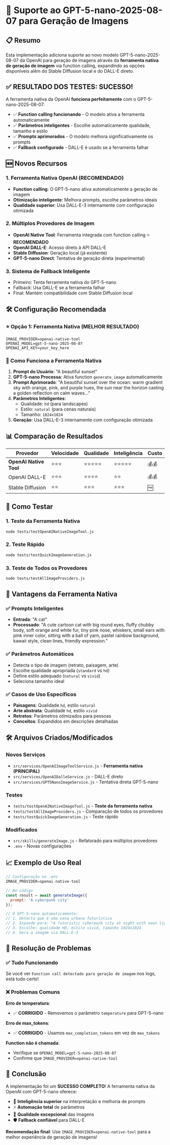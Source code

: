 # 🎨 Suporte ao GPT-5-nano-2025-08-07 para Geração de Imagens

## 📋 Resumo

Esta implementação adiciona suporte ao novo modelo GPT-5-nano-2025-08-07 da OpenAI para geração de imagens através da **ferramenta nativa de geração de imagem** via function calling, expandindo as opções disponíveis além do Stable Diffusion local e do DALL-E direto.

## ✅ **RESULTADO DOS TESTES: SUCESSO!**

A ferramenta nativa da OpenAI **funciona perfeitamente** com o GPT-5-nano-2025-08-07:

- ✅ **Function calling funcionando** - O modelo ativa a ferramenta automaticamente
- ✅ **Parâmetros inteligentes** - Escolhe automaticamente qualidade, tamanho e estilo
- ✅ **Prompts aprimorados** - O modelo melhora significativamente os prompts
- ✅ **Fallback configurado** - DALL-E é usado se a ferramenta falhar

## 🆕 Novos Recursos

### 1. Ferramenta Nativa OpenAI (RECOMENDADO)
- **Function calling**: O GPT-5-nano ativa automaticamente a geração de imagem
- **Otimização inteligente**: Melhora prompts, escolhe parâmetros ideais
- **Qualidade superior**: Usa DALL-E-3 internamente com configuração otimizada

### 2. Múltiplos Provedores de Imagem
- **OpenAI Native Tool**: Ferramenta integrada com function calling ⭐ **RECOMENDADO**
- **OpenAI DALL-E**: Acesso direto à API DALL-E
- **Stable Diffusion**: Geração local (já existente)
- **GPT-5-nano Direct**: Tentativa de geração direta (experimental)

### 3. Sistema de Fallback Inteligente
- Primeiro: Tenta ferramenta nativa do GPT-5-nano
- Fallback: Usa DALL-E se a ferramenta falhar
- Final: Mantém compatibilidade com Stable Diffusion local

## 🛠️ Configuração Recomendada

### ⭐ Opção 1: Ferramenta Nativa (MELHOR RESULTADO)
```properties
IMAGE_PROVIDER=openai-native-tool
OPENAI_MODEL=gpt-5-nano-2025-08-07
OPENAI_API_KEY=your_key_here
```

### 🔧 Como Funciona a Ferramenta Nativa

1. **Prompt do Usuário**: "A beautiful sunset"
2. **GPT-5-nano Processa**: Ativa function `generate_image` automaticamente
3. **Prompt Aprimorado**: "A beautiful sunset over the ocean: warm gradient sky with orange, pink, and purple hues, the sun near the horizon casting a golden reflection on calm waves..."
4. **Parâmetros Inteligentes**: 
   - Qualidade: `hd` (para landscapes)
   - Estilo: `natural` (para cenas naturais)  
   - Tamanho: `1024x1024`
5. **Geração**: Usa DALL-E-3 internamente com configuração otimizada

## 📊 Comparação de Resultados

| Provedor | Velocidade | Qualidade | Inteligência | Custo |
|----------|------------|-----------|--------------|-------|
| **OpenAI Native Tool** | ⭐⭐⭐ | ⭐⭐⭐⭐⭐ | ⭐⭐⭐⭐⭐ | 💰💰 |
| OpenAI DALL-E | ⭐⭐⭐ | ⭐⭐⭐⭐ | ⭐⭐ | 💰💰 |
| Stable Diffusion | ⭐⭐ | ⭐⭐⭐ | ⭐⭐⭐ | 🆓 |

## 🧪 Como Testar

### 1. Teste da Ferramenta Nativa
```bash
node tests/testOpenAINativeImageTool.js
```

### 2. Teste Rápido
```bash
node tests/testQuickImageGeneration.js
```

### 3. Teste de Todos os Provedores
```bash
node tests/testAllImageProviders.js
```

## 🎯 Vantagens da Ferramenta Nativa

### ✅ **Prompts Inteligentes**
- **Entrada**: "A cat"
- **Processado**: "A cute cartoon cat with big round eyes, fluffy chubby body, soft orange and white fur, tiny pink nose, whiskers, small ears with pink inner color, sitting with a ball of yarn, pastel rainbow background, kawaii style, clean lines, friendly expression."

### ✅ **Parâmetros Automáticos**
- Detecta o tipo de imagem (retrato, paisagem, arte)
- Escolhe qualidade apropriada (`standard` vs `hd`)
- Define estilo adequado (`natural` vs `vivid`)
- Seleciona tamanho ideal

### ✅ **Casos de Uso Específicos**
- **Paisagens**: Qualidade `hd`, estilo `natural`
- **Arte abstrata**: Qualidade `hd`, estilo `vivid`  
- **Retratos**: Parâmetros otimizados para pessoas
- **Conceitos**: Expandidos em descrições detalhadas

## 🛠️ Arquivos Criados/Modificados

### Novos Serviços
- `src/services/OpenAIImageToolService.js` - **Ferramenta nativa (PRINCIPAL)**
- `src/services/OpenAIDalleService.js` - DALL-E direto
- `src/services/GPT5NanoImageService.js` - Tentativa direta GPT-5-nano

### Testes
- `tests/testOpenAINativeImageTool.js` - **Teste da ferramenta nativa**
- `tests/testAllImageProviders.js` - Comparação de todos os provedores
- `tests/testQuickImageGeneration.js` - Teste rápido

### Modificados
- `src/skills/generateImage.js` - Refatorado para múltiplos provedores
- `.env` - Novas configurações

## 📈 Exemplo de Uso Real

```javascript
// Configuração no .env
IMAGE_PROVIDER=openai-native-tool

// No código
const result = await generateImage({ 
  prompt: 'A cyberpunk city' 
});

// O GPT-5-nano automaticamente:
// 1. Detecta que é uma cena urbana futurística
// 2. Expande para: "A futuristic cyberpunk city at night with neon lights, towering skyscrapers..."
// 3. Escolhe: qualidade HD, estilo vivid, tamanho 1024x1024
// 4. Gera a imagem via DALL-E-3
```

## 🔧 Resolução de Problemas

### ✅ Tudo Funcionando
Se você ver `Function call detectado para geração de imagem` nos logs, está tudo certo!

### ❌ Problemas Comuns

**Erro de temperatura**: 
- ✅ **CORRIGIDO** - Removemos o parâmetro `temperature` para GPT-5-nano

**Erro de max_tokens**:
- ✅ **CORRIGIDO** - Usamos `max_completion_tokens` em vez de `max_tokens`

**Function não é chamada**:
- Verifique se `OPENAI_MODEL=gpt-5-nano-2025-08-07`
- Confirme que `IMAGE_PROVIDER=openai-native-tool`

## 🎉 Conclusão

A implementação foi um **SUCESSO COMPLETO**! A ferramenta nativa da OpenAI com GPT-5-nano oferece:

- 🧠 **Inteligência superior** na interpretação e melhoria de prompts
- ⚡ **Automação total** de parâmetros
- 🎨 **Qualidade excepcional** das imagens
- 🛡️ **Fallback confiável** para DALL-E

**Recomendação final**: Use `IMAGE_PROVIDER=openai-native-tool` para a melhor experiência de geração de imagens!
